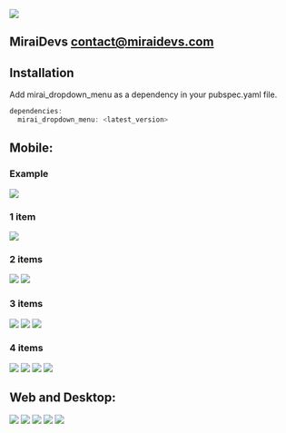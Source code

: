 <!-- 
This README describes the package. If you publish this package to pub.dev,
this README's contents appear on the landing page for your package.

For information about how to write a good package README, see the guide for
[writing package pages](https://dart.dev/guides/libraries/writing-package-pages). 

For general information about developing packages, see the Dart guide for
[creating packages](https://dart.dev/guides/libraries/create-library-packages)
and the Flutter guide for
[developing packages and plugins](https://flutter.dev/developing-packages). 
-->

![](./screenshots/mirai_logo.png)
## MiraiDevs <contact@miraidevs.com>

<!-- 
TODO: Put a short description of the package here that helps potential users
know whether this package might be useful for them.

## Features

TODO: List what your package can do. Maybe include images, gifs, or videos.

## Getting started

TODO: List prerequisites and provide or point to information on how to
start using the package.

## Usage

TODO: Include short and useful examples for package users. Add longer examples
to `/example` folder. 
-->

## Installation 
Add mirai_dropdown_menu as a dependency in your pubspec.yaml file.

```dart
dependencies:
  mirai_dropdown_menu: <latest_version>
```

<!-- 
## Additional information

TODO: Tell users more about the package: where to find more information, how to 
contribute to the package, how to file issues, what response they can expect 
from the package authors, and more.
-->

## Mobile:

### Example
![](./screenshots/00.png)

### 1 item
![](./screenshots/01.png)

### 2 items
![](./screenshots/02.png)
![](./screenshots/03.png)

### 3 items
![](./screenshots/04.png)
![](./screenshots/05.png)
![](./screenshots/06.png)

### 4 items
![](./screenshots/07.png)
![](./screenshots/08.png)
![](./screenshots/09.png)
![](./screenshots/10.png)

## Web and Desktop:
![](./screenshots/11_desktop.png)
![](./screenshots/12_desktop.png)
![](./screenshots/13_desktop.png)
![](./screenshots/14_desktop.png)
![](./screenshots/15_desktop.png)




